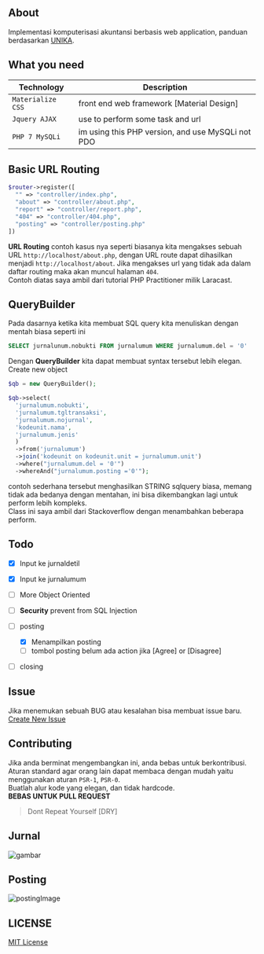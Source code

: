 ## About
Implementasi komputerisasi akuntansi berbasis web application, panduan berdasarkan [UNIKA](http://intranet.unika.ac.id/jurnal).

## What you need
| Technology | Description |
| --- | --- |
| `Materialize CSS` | front end web framework [Material Design] |
| `Jquery AJAX` | use to perform some task and url |
| `PHP 7 MySQLi` | im using this PHP version, and use MySQLi not PDO |

## Basic URL Routing
```php
$router->register([
  "" => "controller/index.php",
  "about" => "controller/about.php",
  "report" => "controller/report.php",
  "404" => "controller/404.php",
  "posting" => "controller/posting.php"
])
```
**URL Routing** contoh kasus nya seperti biasanya kita mengakses sebuah URL `http://localhost/about.php`, dengan URL route dapat
dihasilkan menjadi `http://localhost/about`. Jika mengakses url yang tidak ada dalam daftar routing maka akan muncul halaman `404`.<br>
Contoh diatas saya ambil dari tutorial PHP Practitioner milik Laracast. 

## QueryBuilder
Pada dasarnya ketika kita membuat SQL query kita menuliskan dengan mentah biasa seperti ini
```sql
SELECT jurnalunum.nobukti FROM jurnalumum WHERE jurnalumum.del = '0'
```
Dengan **QueryBuilder** kita dapat membuat syntax tersebut lebih elegan.<br>
Create new object 
```php 
$qb = new QueryBuilder();
```

```php
$qb->select(
  'jurnalumum.nobukti',
  'jurnalumum.tgltransaksi',
  'jurnalumum.nojurnal',
  'kodeunit.nama',
  'jurnalumum.jenis'
  )
  ->from('jurnalumum')
  ->join('kodeunit on kodeunit.unit = jurnalumum.unit')
  ->where("jurnalumum.del = '0'")
  ->whereAnd("jurnalumum.posting ='0'");
```
contoh sederhana tersebut menghasilkan STRING sqlquery biasa, memang tidak ada bedanya dengan mentahan, ini bisa dikembangkan lagi
untuk perform lebih kompleks.<br>
Class ini saya ambil dari Stackoverflow dengan menambahkan beberapa perform.

## Todo
- [x] Input ke jurnaldetil
- [x] Input ke jurnalumum
- [ ] More Object Oriented
- [ ] **Security** prevent from SQL Injection
- [ ] posting
  - [x] Menampilkan posting
  - [ ] tombol posting belum ada action jika [Agree] or [Disagree]
- [ ] closing


## Issue
Jika menemukan sebuah BUG atau kesalahan bisa membuat issue baru. <br>
[Create New Issue](https://github.com/lintangtimur/akuntansi/issues)


## Contributing
Jika anda berminat mengembangkan ini, anda bebas untuk berkontribusi.<br>
Aturan standard agar orang lain dapat membaca dengan mudah yaitu menggunakan aturan `PSR-1`, `PSR-0`.<br>
Buatlah alur kode yang elegan, dan tidak hardcode. <br>
**BEBAS UNTUK PULL REQUEST**
> Dont Repeat Yourself [DRY]

## Jurnal
![gambar](https://image.ibb.co/d1v4DF/jurnal.gif)

## Posting
![postingImage](https://image.ibb.co/ktsn0v/posting.gif)

## LICENSE
[MIT License](https://github.com/lintangtimur/akuntansi/blob/master/LICENSE)
